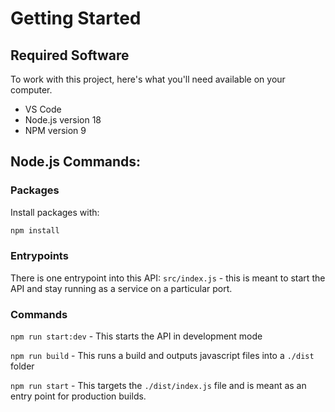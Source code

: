 # Getting Started

## Required Software 
To work with this project, here's what you'll need available on your computer.

- VS Code
- Node.js version 18
- NPM version 9

## Node.js Commands:

### Packages

Install packages with:

```sh
npm install
```

### Entrypoints

There is one entrypoint into this API: `src/index.js` - this is meant to start the API and stay running as a service on a particular port.

### Commands

`npm run start:dev` - This starts the API in development mode

`npm run build` - This runs a build and outputs javascript files into a `./dist` folder

`npm run start` - This targets the `./dist/index.js` file and is meant as an entry point for production builds.

